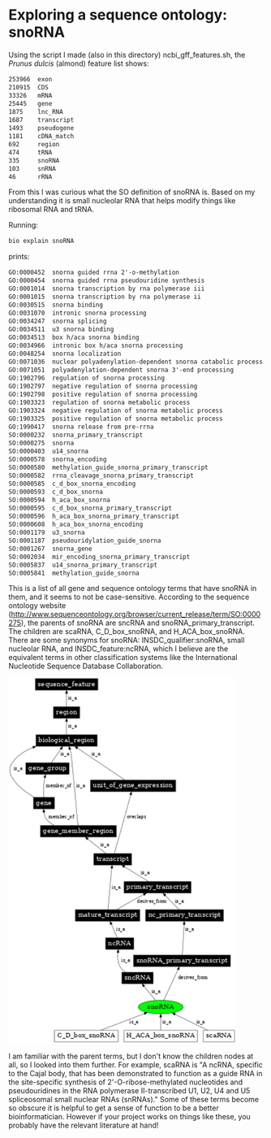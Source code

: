 # Exploring a sequence ontology: snoRNA

Using the script I made (also in this directory) ncbi_gff_features.sh, the *Prunus dulcis* (almond) feature list shows:

```
253966  exon
210915  CDS
33326   mRNA
25445   gene
1875    lnc_RNA
1687    transcript
1493    pseudogene
1181    cDNA_match
692     region
474     tRNA
335     snoRNA
103     snRNA
46      rRNA
```

From this I was curious what the SO definition of snoRNA is. Based on my understanding it is small nucleolar RNA that helps modify things like ribosomal RNA and tRNA. 

Running:

```bash
bio explain snoRNA
```

prints:


```
GO:0000452  snorna guided rrna 2'-o-methylation
GO:0000454  snorna guided rrna pseudouridine synthesis
GO:0001014  snorna transcription by rna polymerase iii
GO:0001015  snorna transcription by rna polymerase ii
GO:0030515  snorna binding
GO:0031070  intronic snorna processing
GO:0034247  snorna splicing
GO:0034511  u3 snorna binding
GO:0034513  box h/aca snorna binding
GO:0034966  intronic box h/aca snorna processing
GO:0048254  snorna localization
GO:0071036  nuclear polyadenylation-dependent snorna catabolic process
GO:0071051  polyadenylation-dependent snorna 3'-end processing
GO:1902796  regulation of snorna processing
GO:1902797  negative regulation of snorna processing
GO:1902798  positive regulation of snorna processing
GO:1903323  regulation of snorna metabolic process
GO:1903324  negative regulation of snorna metabolic process
GO:1903325  positive regulation of snorna metabolic process
GO:1990417  snorna release from pre-rrna
SO:0000232  snorna_primary_transcript
SO:0000275  snorna
SO:0000403  u14_snorna
SO:0000578  snorna_encoding
SO:0000580  methylation_guide_snorna_primary_transcript
SO:0000582  rrna_cleavage_snorna_primary_transcript
SO:0000585  c_d_box_snorna_encoding
SO:0000593  c_d_box_snorna
SO:0000594  h_aca_box_snorna
SO:0000595  c_d_box_snorna_primary_transcript
SO:0000596  h_aca_box_snorna_primary_transcript
SO:0000608  h_aca_box_snorna_encoding
SO:0001179  u3_snorna
SO:0001187  pseudouridylation_guide_snorna
SO:0001267  snorna_gene
SO:0002034  mir_encoding_snorna_primary_transcript
SO:0005837  u14_snorna_primary_transcript
SO:0005841  methylation_guide_snorna
```

This is a list of all gene and sequence ontology terms that have snoRNA in them, and it seems to not be case-sensitive. According to the sequence ontology website (http://www.sequenceontology.org/browser/current_release/term/SO:0000275), the parents of snoRNA are sncRNA and snoRNA_primary_transcript. The children are scaRNA, C_D_box_snoRNA, and H_ACA_box_snoRNA. There are some synonyms for snoRNA: INSDC_qualifier:snoRNA, small nucleolar RNA, and INSDC_feature:ncRNA, which I believe are the equivalent terms in other classification systems like the International Nucleotide Sequence Database Collaboration. 

![snoRNA nodes](hw4_images/SNORNA_NodesGraph.png)

I am familiar with the parent terms, but I don't know the children nodes at all, so I looked into them further. 
For example, scaRNA is "A ncRNA, specific to the Cajal body, that has been demonstrated to function as a guide RNA in the site-specific synthesis of 2'-O-ribose-methylated nucleotides and pseudouridines in the RNA polymerase II-transcribed U1, U2, U4 and U5 spliceosomal small nuclear RNAs (snRNAs)." Some of these terms become so obscure it is helpful to get a sense of function to be a better bioinformatician. However if your project works on things like these, you probably have the relevant literature at hand!